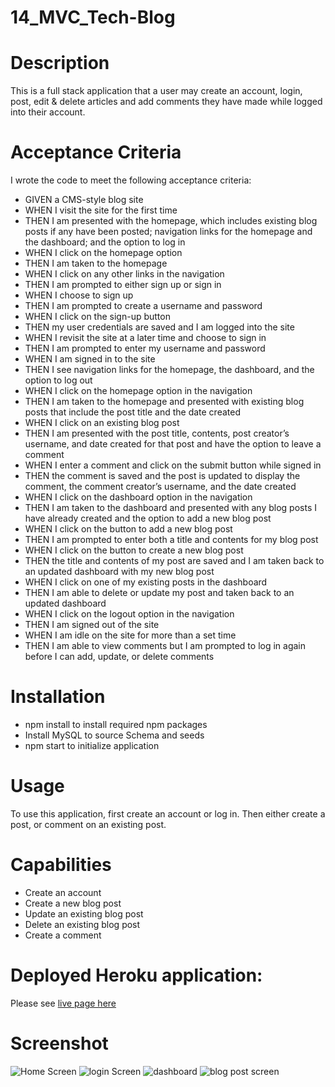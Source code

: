 # 14_MVC_Tech-Blog

# Description
This is a full stack application that a user may create an account, login, post, edit & delete articles and add comments they have made while logged into their account. 

# Acceptance Criteria
I wrote the  code to meet the following acceptance criteria:

* GIVEN a CMS-style blog site
* WHEN I visit the site for the first time
* THEN I am presented with the homepage, which includes existing blog posts if any have been posted; navigation links for the homepage and the dashboard; and the option to log in
* WHEN I click on the homepage option
* THEN I am taken to the homepage
* WHEN I click on any other links in the navigation
* THEN I am prompted to either sign up or sign in
* WHEN I choose to sign up
* THEN I am prompted to create a username and password
* WHEN I click on the sign-up button
* THEN my user credentials are saved and I am logged into the site
* WHEN I revisit the site at a later time and choose to sign in
* THEN I am prompted to enter my username and password
* WHEN I am signed in to the site
* THEN I see navigation links for the homepage, the dashboard, and the option to log out
* WHEN I click on the homepage option in the navigation
* THEN I am taken to the homepage and presented with existing blog posts that include the post title and the date created
* WHEN I click on an existing blog post
* THEN I am presented with the post title, contents, post creator’s username, and date created for that post and have the option to leave a comment
* WHEN I enter a comment and click on the submit button while signed in
* THEN the comment is saved and the post is updated to display the comment, the comment creator’s username, and the date created
* WHEN I click on the dashboard option in the navigation
* THEN I am taken to the dashboard and presented with any blog posts I have already created and the option to add a new blog post
* WHEN I click on the button to add a new blog post
* THEN I am prompted to enter both a title and contents for my blog post
* WHEN I click on the button to create a new blog post
* THEN the title and contents of my post are saved and I am taken back to an updated dashboard with my new blog post
* WHEN I click on one of my existing posts in the dashboard
* THEN I am able to delete or update my post and taken back to an updated dashboard
* WHEN I click on the logout option in the navigation
* THEN I am signed out of the site
* WHEN I am idle on the site for more than a set time
* THEN I am able to view comments but I am prompted to log in again before I can add, update, or delete comments

# Installation

* npm install to install required npm packages
* Install MySQL to source Schema and seeds
* npm start to initialize application

# Usage
To use this application, first create an account or log in. Then either create a post, or comment on an existing post.  

# Capabilities

* Create an account
* Create a new blog post
* Update an existing blog post
* Delete an existing blog post
* Create a comment

# Deployed Heroku application: 

Please see [live page here](https://obscure-hamlet-17605.herokuapp.com/)

# Screenshot
![Home Screen ](./public/assets/home_screen.png)
![login Screen ](./public/assets/login.png)
![dashboard ](./public/assets/dashboard.png)
![blog post screen ](./public/assets/blog_post.png)
